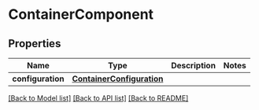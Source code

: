 # ContainerComponent

## Properties
Name | Type | Description | Notes
------------ | ------------- | ------------- | -------------
**configuration** | [**ContainerConfiguration**](ContainerConfiguration.md) |  | 

[[Back to Model list]](../README.md#documentation-for-models) [[Back to API list]](../README.md#documentation-for-api-endpoints) [[Back to README]](../README.md)



